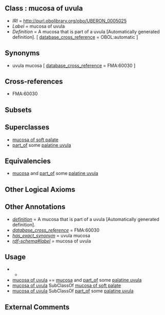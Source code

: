 
## Class : mucosa of uvula

 * *IRI* = http://purl.obolibrary.org/obo/UBERON_0005025
 * *Label* = mucosa of uvula
 * *Definition* = A mucosa that is part of a uvula [Automatically generated definition]. [ [database_cross_reference](../../ef/oboInOwl#hasDbXref.md) = OBOL:automatic ]

## Synonyms

 * uvula mucosa [ [database_cross_reference](../../ef/oboInOwl#hasDbXref.md) = FMA:60030 ]

## Cross-references

 * FMA:60030

## Subsets


## Superclasses

 * [mucosa of soft palate](../../UBERON/24/UBERON_0005024.md)
 * [part_of](../../BFO/50/BFO_0000050.md) some [palatine uvula](../../UBERON/34/UBERON_0001734.md)

## Equivalencies

 * [mucosa](../../UBERON/44/UBERON_0000344.md) and [part_of](../../BFO/50/BFO_0000050.md) some [palatine uvula](../../UBERON/34/UBERON_0001734.md)

## Other Logical Axioms


## Other Annotations

 * *[definition](../../IAO/15/IAO_0000115.md)* = A mucosa that is part of a uvula [Automatically generated definition].
 * *[database_cross_reference](../../ef/oboInOwl#hasDbXref.md)* = FMA:60030
 * *[has_exact_synonym](../../ym/oboInOwl#hasExactSynonym.md)* = uvula mucosa
 * *[rdf-schema#label](../../el/rdf-schema#label.md)* = mucosa of uvula

## Usage

 * -
 * [mucosa of uvula](../../UBERON/25/UBERON_0005025.md) == [mucosa](../../UBERON/44/UBERON_0000344.md) and [part_of](../../BFO/50/BFO_0000050.md) some [palatine uvula](../../UBERON/34/UBERON_0001734.md)
 * [mucosa of uvula](../../UBERON/25/UBERON_0005025.md) SubClassOf [mucosa of soft palate](../../UBERON/24/UBERON_0005024.md)
 * [mucosa of uvula](../../UBERON/25/UBERON_0005025.md) SubClassOf [part_of](../../BFO/50/BFO_0000050.md) some [palatine uvula](../../UBERON/34/UBERON_0001734.md)

## External Comments


